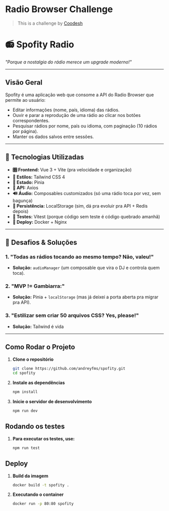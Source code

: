 
# Radio Browser Challenge 

>  This is a challenge by [Coodesh](https://coodesh.com/)

# 📻 Spofity Radio 

*"Porque a nostalgia do rádio merece um upgrade moderno!"*  

---

## Visão Geral

Spofity é uma aplicação web que consome a API do Radio Browser que permite ao usuário:
- Editar informações (nome, país, idioma) das rádios.
- Ouvir e parar a reprodução de uma rádio ao clicar nos botões correspondentes.
- Pesquisar rádios por nome, país ou idioma, com paginação (10 rádios por página).
- Manter os dados salvos entre sessões.

---

## 🚀 Tecnologias Utilizadas

- **🎛️ Frontend:** Vue 3 + Vite (pra velocidade e organização)  
- **🎨 Estilos:** Tailwind CSS 4
- **🔄 Estado:** Pinia 
- **📡 API:** Axios 
- **🔊 Áudio:** Composables customizados (só uma rádio toca por vez, sem bagunça)  
- **💾 Persistência:** LocalStorage (sim, dá pra evoluir pra API + Redis depois)  
- **🧪 Testes:** Vitest (porque código sem teste é código quebrado amanhã)  
- **🐳 Deploy:** Docker + Nginx 

---
## 🧩 Desafios & Soluções 

### **1. "Todas as rádios tocando ao mesmo tempo? Não, valeu!"**  
- **Solução:** `audioManager` (um composable que vira o DJ e controla quem toca).  

### **2. "MVP != Gambiarra:"**  
- **Solução:** Pinia + `localStorage` (mas já deixei a porta aberta pra migrar pra API).  

### **3. "Estilizar sem criar 50 arquivos CSS? Yes, please!"** 
- **Solução:** Tailwind é vida  
---

## Como Rodar o Projeto

1. **Clone o repositório**

   ```bash
   git clone https://github.com/andreyfms/spofity.git
   cd spofity

2. **Instale as dependências**
    
   ```bash
   npm install

3. **Inicie o servidor de desenvolvimento**

   ```bash
   npm run dev

## Rodando os testes

1. **Para executar os testes, use:**

   ```bash
   npm run test

## Deploy

1. **Build da imagem**

   ```bash
   docker build -t spofity .

2. **Executando o container**

   ```bash
   docker run -p 80:80 spofity
